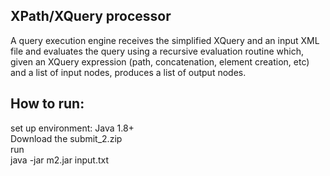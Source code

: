 ## XPath/XQuery processor

A  query execution engine receives the simplified XQuery and an input XML file and evaluates the query using a recursive evaluation routine which, given an XQuery expression (path, concatenation, element creation, etc) and a list of input nodes, produces a list of output nodes. 

## How to run:
set up environment: Java 1.8+ <br />
Download the submit_2.zip <br />
run <br />
java -jar m2.jar input.txt
